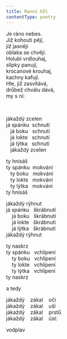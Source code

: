 ```yaml
---
title: Ranní hůl
contentType: poetry
---
```


<section>

<div class="centered">

Je ráno nebes.  
Již kohouti pějí,  
již jasněji  
oblaka se chvějí.  
Holubi vrdlouhaj,  
slípky panují,  
krocanové krouhaj,  
kachny kafují.  
Hle, již zasvítává,  
drůbež chválu dává,  
my s ní:

</div>

   

<div class="centered">

jákaždý zcelen  
já spánku  schnutí  
   já boku   schnutí  
   já lokte   schnutí  
   já lýtka   schnutí  
   jákaždý zcelen

</div>

<div class="centered">

ty hnisáš  
ty spánku  mokvání  
   ty boku   mokvání  
   ty lokte   mokvání  
   ty lýtka   mokvání  
ty hnisáš

</div>

<div class="centered">

jákaždý rýhnut  
já spánku   škrábnutí  
    já boku   škrábnutí  
    já lokte   škrábnutí  
    já lýtka   škrábnutí  
jákaždý rýhnut

</div>

<div class="centered">

ty naskrz  
ty spánku   vchlípení  
    ty boku   vchlípení  
    ty lokte   vchlípení  
    ty lýtka   vchlípení  
ty naskrz

</div>

<div class="centered">

a tedy

</div>

<div class="centered">

jákaždý    zákal    očí  
jákaždý    zákal    uší  
jákaždý    zákal    prstů  
jákaždý    zákal    úst:

</div>

<div class="centered">

vodplav

</div>

</section>
